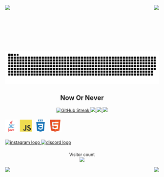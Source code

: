<div>
<img align="left" height="150" src="https://i.ibb.co/H7cCpJs/pngwing-com.png"  />
<img align="right" height="150" src="https://i.ibb.co/H7cCpJs/pngwing-com.png"  />
</div>



<div align="center">
  <a href="https://www.instagram.com/clxf12">
<picture>
  <source media="(prefers-color-scheme: dark)" srcset="https://raw.githubusercontent.com/clxf12/clxf12/output/github-contribution-grid-snake-dark.svg">
  <source media="(prefers-color-scheme: light)" srcset="https://raw.githubusercontent.com/clxf12/clxf12/output/github-contribution-grid-snake.svg">
  <img alt="github contribution grid snake animation" src="https://raw.githubusercontent.com/clxf12/clxf12/output/github-contribution-grid-snake-dark.svg">
</picture>
  </a>
</div>




<div>
<h2 align="center"><a>Now Or Never</a>
</div>


<div align="center">
  <a href="https://www.instagram.com/clxf12">
  <img src="https://github-readme-stats.vercel.app/api/top-langs/?username=clxf12&layout=normal&theme=codeSTACKr" alt="GitHub Streak" />
  <img src="https://github-readme-stats.vercel.app/api?username=clxf12&show=prs_merged_percentage&theme=default&include_all_commits=true&rank_icon=github" />
  </a>

  
<a href="https://www.instagram.com/clxf12">
<img src="https://github-readme-stats.vercel.app/api/pin/?username=clxf12&repo=App-Kuis-22&theme=codeSTACKr&show_owner=true" />
</a>
<a href="https://www.instagram.com/clxf12">
<img src="https://github-readme-stats.vercel.app/api/pin/?username=clxf12&repo=SorongCityTour&theme=codeSTACKr&show_owner=true" />
</a>
  
  

  </div>


###

<div align="left">
  <img src="https://github.com/devicons/devicon/blob/master/icons/java/java-original-wordmark.svg" title="Java" alt="Java" width="40" height="40"/>&nbsp;
  <img src="https://github.com/devicons/devicon/blob/master/icons/javascript/javascript-original.svg" title="JavaScript" alt="JavaScript" width="40" height="40"/>&nbsp;
  <img src="https://github.com/devicons/devicon/blob/master/icons/css3/css3-plain-wordmark.svg"  title="CSS3" alt="CSS" width="40" height="40"/>&nbsp;
  <img src="https://github.com/devicons/devicon/blob/master/icons/html5/html5-original.svg" title="HTML5" alt="HTML" width="40" height="40"/>&nbsp;
</div>

###

<div align="left">
  <a href="https://www.instagram.com/clxf12">
  <img src="https://img.shields.io/static/v1?message=Instagram&logo=instagram&label=&color=E4405F&logoColor=white&labelColor=&style=for-the-badge" height="35" alt="instagram logo" />
  </a>
  <a href="https://discord.com/invite/83swktAacB">
  <img src="https://img.shields.io/static/v1?message=Discord&logo=discord&label=&color=7289DA&logoColor=white&labelColor=&style=for-the-badge" height="35" alt="discord logo"/>
  </a>
</div>

###

<p align="center"> 
  Visitor count<br>
  <img src="https://profile-counter.glitch.me/clxf12/count.svg" />
</p>

<div>
<img align="left" height="150" src="https://i.ibb.co/H7cCpJs/pngwing-com.png"  />
<img align="right" height="150" src="https://i.ibb.co/H7cCpJs/pngwing-com.png"  />
</div>

<br clear="both">


###
